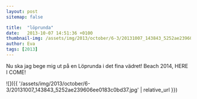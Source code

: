 ```yaml
---
layout: post
sitemap: false

title:  "löprunda"
date:   2013-10-07 14:51:36 +0100
thumbnail-img: /assets/img/2013/october/6-3/20131007_143843_5252ae239606ee0183c0bd37.jpg
author: Eva
tags: [2013]
---
```


Nu ska jag bege mig ut på en Löprunda i det fina vädret! Beach 2014, HERE I COME!

![]({{ '/assets/img/2013/october/6-3/20131007_143843_5252ae239606ee0183c0bd37.jpg'  | relative_url }})

